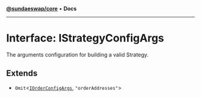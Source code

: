 [**@sundaeswap/core**](../../README.md) • **Docs**

***

# Interface: IStrategyConfigArgs

The arguments configuration for building a valid Strategy.

## Extends

- `Omit`\<[`IOrderConfigArgs`](IOrderConfigArgs.md), `"orderAddresses"`\>
